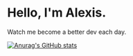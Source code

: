 # Hello, I'm Alexis.

Watch me become a better dev each day.

[![Anurag's GitHub stats](https://github-readme-stats.vercel.app/api?username=alejoreyna)](https://github.com/anuraghazra/github-readme-stats)
<!--
**AlejoReyna/alejoreyna** is a ✨ _special_ ✨ repository because its `README.md` (this file) appears on your GitHub profile.

Here are some ideas to get you started:

- 🔭 I’m currently working on ...
- 🌱 I’m currently learning ...
- 👯 I’m looking to collaborate on ...
- 🤔 I’m looking for help with ...
- 💬 Ask me about ...
- 📫 How to reach me: ...
- 😄 Pronouns: ...
- ⚡ Fun fact: ...
-->
